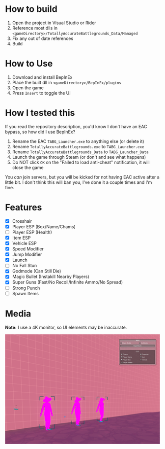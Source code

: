 # How to build

1. Open the project in Visual Studio or Rider
2. Reference most dlls in `<gameDirectory>/TotallyAccurateBattlegrounds_Data/Managed`
3. Fix any out of date references
4. Build

# How to Use

1. Download and install BepInEx
2. Place the built dll in `<gameDirectory>/BepInEx/plugins`
3. Open the game
4. Press `Insert` to toggle the UI

# How I tested this

If you read the repository description, you'd know I don't have an EAC bypass, so how did I use BepInEx?

1. Rename the EAC `TABG_Launcher.exe` to anything else (or delete it)
2. Rename `TotallyAccurateBattlegrounds.exe` to `TABG_Launcher.exe`
3. Rename `TotallyAccurateBattlegrounds_Data` to `TABG_Launcher_Data`
4. Launch the game through Steam (or don't and see what happens)
5. Do NOT click `OK` on the "Failed to load anti-cheat" notification, it will close the game

You *can* join servers, but you will be kicked for not having EAC active after a little bit. I don't think this will ban you, I've done it a couple times and I'm fine.

# Features

- [x] Crosshair
- [x] Player ESP (Box/Name/Chams)
- [ ] Player ESP (Health)
- [x] Item ESP
- [x] Vehicle ESP
- [x] Speed Modifier
- [x] Jump Modifier
- [x] Launch
- [ ] No Fall Stun
- [x] Godmode (Can Still Die)
- [x] Magic Bullet (Instakill Nearby Players)
- [x] Super Guns (Fast/No Recoil/Infinite Ammo/No Spread)
- [ ] Strong Punch
- [ ] Spawn Items

# Media

**Note:** I use a 4K monitor, so UI elements may be inaccurate.

![ESP](images/ESP.png)

